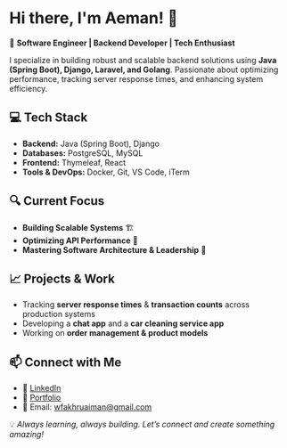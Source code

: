# Hi there, I'm Aeman! 👋  

🚀 **Software Engineer | Backend Developer | Tech Enthusiast**  

I specialize in building robust and scalable backend solutions using **Java (Spring Boot), Django, Laravel, and Golang**. Passionate about optimizing performance, tracking server response times, and enhancing system efficiency.  

## 💻 Tech Stack  
- **Backend:** Java (Spring Boot), Django
- **Databases:** PostgreSQL, MySQL  
- **Frontend:** Thymeleaf, React  
- **Tools & DevOps:** Docker, Git, VS Code, iTerm  

## 🔍 Current Focus  
- **Building Scalable Systems** 🏗️  
- **Optimizing API Performance** 🚀  
- **Mastering Software Architecture & Leadership** 🎯  

## 📈 Projects & Work  
- Tracking **server response times** & **transaction counts** across production systems  
- Developing a **chat app** and a **car cleaning service app**  
- Working on **order management & product models**  

## 📫 Connect with Me  
- 💼 [LinkedIn](https://www.linkedin.com/in/fakhruddin-aiman/)  
- 📝 [Portfolio]()  
- 📧 Email: wfakhruaiman@gmail.com

💡 *Always learning, always building. Let’s connect and create something amazing!*  

